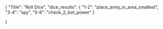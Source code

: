 {
"Title": "Roll Dice",
"dice_results": {
"1-2": "place_army_in_area_smallest",
"3-4": "spy",
"5-6": "check_2_bot_power"
}

}

